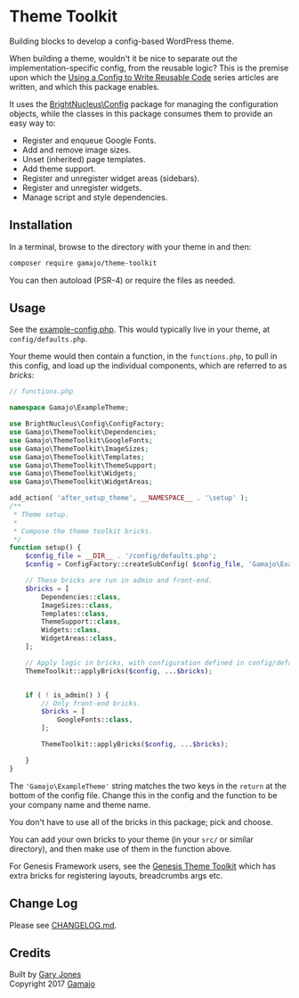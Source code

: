 # Theme Toolkit

Building blocks to develop a config-based WordPress theme.

When building a theme, wouldn't it be nice to separate out the implementation-specific config, from the reusable logic? This is the premise upon which the [Using a Config to Write Reusable Code](https://www.alainschlesser.com/config-files-for-reusable-code/) series articles are written, and which this package enables.

It uses the [BrightNucleus\Config](https://github.com/brightnucleus/config) package for managing the configuration objects, while the classes in this package consumes them to provide an easy way to:

- Register and enqueue Google Fonts.
- Add and remove image sizes.
- Unset (inherited) page templates.
- Add theme support.
- Register and unregister widget areas (sidebars).
- Register and unregister widgets.
- Manage script and style dependencies.

## Installation

In a terminal, browse to the directory with your theme in and then:

~~~sh
composer require gamajo/theme-toolkit
~~~

You can then autoload (PSR-4) or require the files as needed.

## Usage

See the [example-config.php](docs/example-config.php). This would typically live in your theme, at `config/defaults.php`.

Your theme would then contain a function, in the `functions.php`, to pull in this config, and load up the individual components, which are referred to as _bricks_:

```php
// functions.php

namespace Gamajo\ExampleTheme;

use BrightNucleus\Config\ConfigFactory;
use Gamajo\ThemeToolkit\Dependencies;
use Gamajo\ThemeToolkit\GoogleFonts;
use Gamajo\ThemeToolkit\ImageSizes;
use Gamajo\ThemeToolkit\Templates;
use Gamajo\ThemeToolkit\ThemeSupport;
use Gamajo\ThemeToolkit\Widgets;
use Gamajo\ThemeToolkit\WidgetAreas;

add_action( 'after_setup_theme', __NAMESPACE__ . '\setup' );
/**
 * Theme setup.
 *
 * Compose the theme toolkit bricks.
 */
function setup() {
	$config_file = __DIR__ . '/config/defaults.php';
	$config = ConfigFactory::createSubConfig( $config_file, 'Gamajo\ExampleTheme' );

	// These bricks are run in admin and front-end.
	$bricks = [
		Dependencies::class,
		ImageSizes::class,
		Templates::class,
		ThemeSupport::class,
		Widgets::class,
		WidgetAreas::class,
	];

	// Apply logic in bricks, with configuration defined in config/defaults.php.
	ThemeToolkit::applyBricks($config, ...$bricks);


	if ( ! is_admin() ) {
		// Only front-end bricks.
		$bricks = [
			GoogleFonts::class,
		];

		ThemeToolkit::applyBricks($config, ...$bricks);

	}
}
```

The `'Gamajo\ExampleTheme'` string matches the two keys in the `return` at the bottom of the config file. Change this in the config and the function to be your company name and theme name.

You don't have to use all of the bricks in this package; pick and choose.

You can add your own bricks to your theme (in your `src/` or similar directory), and then make use of them in the function above.

For Genesis Framework users, see the [Genesis Theme Toolkit](https://github.com/gamajo/genesis-theme-toolkit) which has extra bricks for registering layouts, breadcrumbs args etc.

## Change Log

Please see [CHANGELOG.md](CHANGELOG.md).

## Credits

Built by [Gary Jones](https://twitter.com/GaryJ)  
Copyright 2017 [Gamajo](https://gamajo.com)

